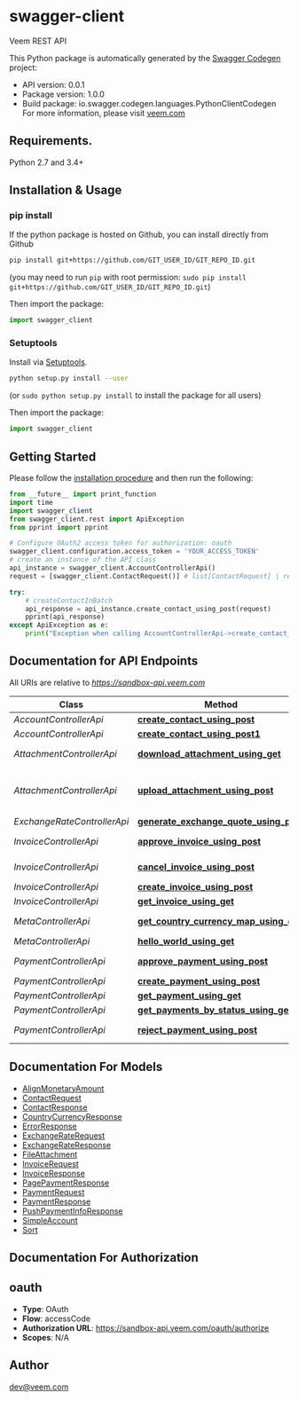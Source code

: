 # swagger-client
Veem REST API

This Python package is automatically generated by the [Swagger Codegen](https://github.com/swagger-api/swagger-codegen) project:

- API version: 0.0.1
- Package version: 1.0.0
- Build package: io.swagger.codegen.languages.PythonClientCodegen
For more information, please visit [veem.com](veem.com)

## Requirements.

Python 2.7 and 3.4+

## Installation & Usage
### pip install

If the python package is hosted on Github, you can install directly from Github

```sh
pip install git+https://github.com/GIT_USER_ID/GIT_REPO_ID.git
```
(you may need to run `pip` with root permission: `sudo pip install git+https://github.com/GIT_USER_ID/GIT_REPO_ID.git`)

Then import the package:
```python
import swagger_client 
```

### Setuptools

Install via [Setuptools](http://pypi.python.org/pypi/setuptools).

```sh
python setup.py install --user
```
(or `sudo python setup.py install` to install the package for all users)

Then import the package:
```python
import swagger_client
```

## Getting Started

Please follow the [installation procedure](#installation--usage) and then run the following:

```python
from __future__ import print_function
import time
import swagger_client
from swagger_client.rest import ApiException
from pprint import pprint

# Configure OAuth2 access token for authorization: oauth
swagger_client.configuration.access_token = 'YOUR_ACCESS_TOKEN'
# create an instance of the API class
api_instance = swagger_client.AccountControllerApi()
request = [swagger_client.ContactRequest()] # list[ContactRequest] | request

try:
    # createContactInBatch
    api_response = api_instance.create_contact_using_post(request)
    pprint(api_response)
except ApiException as e:
    print("Exception when calling AccountControllerApi->create_contact_using_post: %s\n" % e)

```

## Documentation for API Endpoints

All URIs are relative to *https://sandbox-api.veem.com*

Class | Method | HTTP request | Description
------------ | ------------- | ------------- | -------------
*AccountControllerApi* | [**create_contact_using_post**](docs/AccountControllerApi.md#create_contact_using_post) | **POST** /veem/v1.0/accounts/contacts/batch | createContactInBatch
*AccountControllerApi* | [**create_contact_using_post1**](docs/AccountControllerApi.md#create_contact_using_post1) | **POST** /veem/v1.0/accounts/contacts | createContact
*AttachmentControllerApi* | [**download_attachment_using_get**](docs/AttachmentControllerApi.md#download_attachment_using_get) | **GET** /veem/v1.0/attachments | Downloads the referenced file
*AttachmentControllerApi* | [**upload_attachment_using_post**](docs/AttachmentControllerApi.md#upload_attachment_using_post) | **POST** /veem/v1.0/attachments | Uploads the external attachment for an entity Payment or Invoice
*ExchangeRateControllerApi* | [**generate_exchange_quote_using_post**](docs/ExchangeRateControllerApi.md#generate_exchange_quote_using_post) | **POST** /veem/v1.0/exchangerates/quotes | createQuote
*InvoiceControllerApi* | [**approve_invoice_using_post**](docs/InvoiceControllerApi.md#approve_invoice_using_post) | **POST** /veem/v1.0/invoices/{invoiceId}/approve | approveInvoice
*InvoiceControllerApi* | [**cancel_invoice_using_post**](docs/InvoiceControllerApi.md#cancel_invoice_using_post) | **POST** /veem/v1.0/invoices/{invoiceId}/cancel | cancelInvoice
*InvoiceControllerApi* | [**create_invoice_using_post**](docs/InvoiceControllerApi.md#create_invoice_using_post) | **POST** /veem/v1.0/invoices | createInvoice
*InvoiceControllerApi* | [**get_invoice_using_get**](docs/InvoiceControllerApi.md#get_invoice_using_get) | **GET** /veem/v1.0/invoices/{invoiceId} | getInvoice
*MetaControllerApi* | [**get_country_currency_map_using_get**](docs/MetaControllerApi.md#get_country_currency_map_using_get) | **GET** /veem/public/v1.0/country-currency-map | Country Currency Map
*MetaControllerApi* | [**hello_world_using_get**](docs/MetaControllerApi.md#hello_world_using_get) | **GET** /veem/v1.0/hello | Hello Test
*PaymentControllerApi* | [**approve_payment_using_post**](docs/PaymentControllerApi.md#approve_payment_using_post) | **POST** /veem/v1.0/payments/{paymentId}/approve | approvePayment
*PaymentControllerApi* | [**create_payment_using_post**](docs/PaymentControllerApi.md#create_payment_using_post) | **POST** /veem/v1.0/payments | createPayment
*PaymentControllerApi* | [**get_payment_using_get**](docs/PaymentControllerApi.md#get_payment_using_get) | **GET** /veem/v1.0/payments/{paymentId} | getPayment
*PaymentControllerApi* | [**get_payments_by_status_using_get**](docs/PaymentControllerApi.md#get_payments_by_status_using_get) | **GET** /veem/v1.0/payments | getPaymentsByStatus
*PaymentControllerApi* | [**reject_payment_using_post**](docs/PaymentControllerApi.md#reject_payment_using_post) | **POST** /veem/v1.0/payments/{paymentId}/cancel | cancelPayment


## Documentation For Models

 - [AlignMonetaryAmount](docs/AlignMonetaryAmount.md)
 - [ContactRequest](docs/ContactRequest.md)
 - [ContactResponse](docs/ContactResponse.md)
 - [CountryCurrencyResponse](docs/CountryCurrencyResponse.md)
 - [ErrorResponse](docs/ErrorResponse.md)
 - [ExchangeRateRequest](docs/ExchangeRateRequest.md)
 - [ExchangeRateResponse](docs/ExchangeRateResponse.md)
 - [FileAttachment](docs/FileAttachment.md)
 - [InvoiceRequest](docs/InvoiceRequest.md)
 - [InvoiceResponse](docs/InvoiceResponse.md)
 - [PagePaymentResponse](docs/PagePaymentResponse.md)
 - [PaymentRequest](docs/PaymentRequest.md)
 - [PaymentResponse](docs/PaymentResponse.md)
 - [PushPaymentInfoResponse](docs/PushPaymentInfoResponse.md)
 - [SimpleAccount](docs/SimpleAccount.md)
 - [Sort](docs/Sort.md)


## Documentation For Authorization


## oauth

- **Type**: OAuth
- **Flow**: accessCode
- **Authorization URL**: https://sandbox-api.veem.com/oauth/authorize
- **Scopes**: N/A


## Author

dev@veem.com

